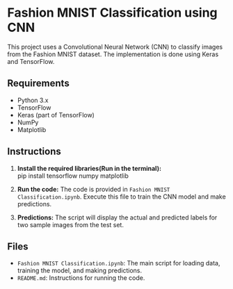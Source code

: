 # Fashion MNIST Classification using CNN

This project uses a Convolutional Neural Network (CNN) to classify images from the Fashion MNIST dataset. The implementation is done using Keras and TensorFlow.

## Requirements

- Python 3.x
- TensorFlow
- Keras (part of TensorFlow)
- NumPy
- Matplotlib

## Instructions

1. **Install the required libraries(Run in the terminal):**  
   pip install tensorflow numpy matplotlib

3. **Run the code:**
The code is provided in `Fashion MNIST Classification.ipynb`. Execute this file to train the CNN model and make predictions.


3. **Predictions:**
The script will display the actual and predicted labels for two sample images from the test set.

## Files

- `Fashion MNIST Classification.ipynb`: The main script for loading data, training the model, and making predictions.
- `README.md`: Instructions for running the code.


